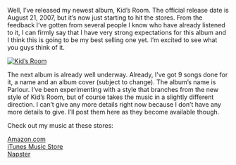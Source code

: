 Well, I’ve released my newest album, Kid’s Room. The official release date is August 21, 2007, but it’s now just starting to hit the stores. From the feedback I’ve gotten from several people I know who have already listened to it, I can firmly say that I have very strong expectations for this album and I think this is going to be my best selling one yet. I’m excited to see what you guys think of it.

[![Kid’s Room](kids-room-2-300.thumbnail.jpg)](https://i0.wp.com/www.alexseifert.com/news/wp-content/uploads/2007/10/kids-room-2-300.jpg "Kid’s Room")

The next album is already well underway. Already, I’ve got 9 songs done for it, a name and an album cover (subject to change). The album’s name is Parlour. I’ve been experimenting with a style that branches from the new style of Kid’s Room, but of course takes the music in a slightly different direction. I can’t give any more details right now because I don’t have any more details to give. I’ll post them here as they become available though.

Check out my music at these stores:

[Amazon.com](http://www.amazon.com/s/ref=sr_f2_all/105-2765392-6325248?ie=UTF8&rs=&keywords=Alex%20Seifert&rh=i%3Adigital-music%2Ck%3AAlex%20Seifert%2Ci%3Adigital-music-track)  
[iTunes Music Store](http://www.last.fm/affiliate_sendto.php?link=labshop&prod=2688124&pos=c63b499b3e4868e147cbd95d080a26df)  
[Napster](http://free.napster.com/view/artist/index.html?id=12412956)